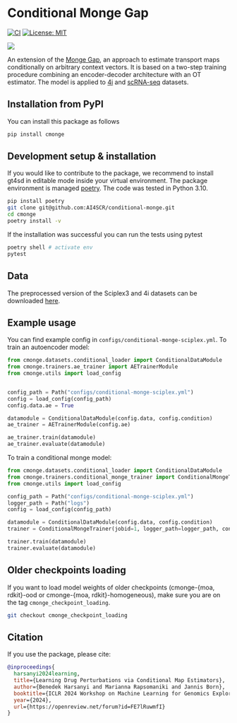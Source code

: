 # Conditional Monge Gap

[![CI](https://github.com/AI4SCR/conditional-monge/actions/workflows/ci.yml/badge.svg)](https://github.com/AI4SCR/conditional-monge/actions/workflows/ci.yml)
[![License: MIT](https://img.shields.io/badge/License-MIT-yellow.svg)](https://opensource.org/licenses/MIT)

![](assets/overview.jpg)

An extension of the [Monge Gap](https://arxiv.org/abs/2302.04953), an approach to estimate transport maps conditionally on arbitrary context vectors. It is based on a two-step training procedure combining an encoder-decoder architecture with an OT estimator. The model is applied to [4i](https://pubmed.ncbi.nlm.nih.gov/30072512/) and [scRNA-seq](https://www.ncbi.nlm.nih.gov/pmc/articles/PMC7289078/) datasets.

## Installation from PyPI

You can install this package as follows
```sh
pip install cmonge
```

## Development setup & installation
If you would like to contribute to the package, we recommend to install gt4sd in editable mode inside your virtual environment.
The package environment is managed  [poetry](https://python-poetry.org/docs/managing-environments/). 
The code was tested in Python 3.10.
```sh
pip install poetry
git clone git@github.com:AI4SCR/conditional-monge.git
cd cmonge
poetry install -v
```

If the installation was successful you can run the tests using pytest
```sh
poetry shell # activate env
pytest
```

## Data

The preprocessed version of the Sciplex3 and 4i datasets can be downloaded [here](https://www.research-collection.ethz.ch/handle/20.500.11850/609681).


## Example usage

You can find example config in `configs/conditional-monge-sciplex.yml`.
To train an autoencoder model:
```py
from cmonge.datasets.conditional_loader import ConditionalDataModule
from cmonge.trainers.ae_trainer import AETrainerModule
from cmonge.utils import load_config


config_path = Path("configs/conditional-monge-sciplex.yml")
config = load_config(config_path)
config.data.ae = True

datamodule = ConditionalDataModule(config.data, config.condition)
ae_trainer = AETrainerModule(config.ae)

ae_trainer.train(datamodule)
ae_trainer.evaluate(datamodule)
```

To train a conditional monge model:

```py
from cmonge.datasets.conditional_loader import ConditionalDataModule
from cmonge.trainers.conditional_monge_trainer import ConditionalMongeTrainer
from cmonge.utils import load_config

config_path = Path("configs/conditional-monge-sciplex.yml")
logger_path = Path("logs")
config = load_config(config_path)

datamodule = ConditionalDataModule(config.data, config.condition)
trainer = ConditionalMongeTrainer(jobid=1, logger_path=logger_path, config=config.model, datamodule=datamodule)

trainer.train(datamodule)
trainer.evaluate(datamodule)
```

## Older checkpoints loading
If you want to load model weights of older checkpoints (cmonge-{moa, rdkit}-ood or cmonge-{moa, rdkit}-homogeneous), make sure you are on the tag `cmonge_checkpoint_loading`.

```sh
git checkout cmonge_checkpoint_loading
```

## Citation
If you use the package, please cite:
```bib
@inproceedings{
  harsanyi2024learning,
  title={Learning Drug Perturbations via Conditional Map Estimators},
  author={Benedek Harsanyi and Marianna Rapsomaniki and Jannis Born},
  booktitle={ICLR 2024 Workshop on Machine Learning for Genomics Explorations},
  year={2024},
  url={https://openreview.net/forum?id=FE7lRuwmfI}
}
```
